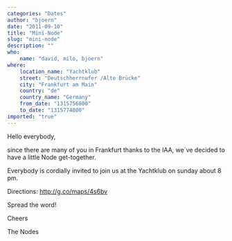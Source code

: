 ```yaml
---
categories: "Dates"
author: "bjoern"
date: "2011-09-10"
title: "Mini-Node"
slug: "mini-node"
description: ""
who: 
    name: "david, milo, bjoern"
where: 
    location_name: "Yachtklub"
    street: "Deutschherrnufer /Alte Brücke"
    city: "Frankfurt am Main"
    country: "de"
    country_name: "Germany"
    from_date: "1315756800"
    to_date: "1315774800"
imported: "true"
---
```



Hello everybody,

since there are many of you in Frankfurt thanks to the IAA,
we´ve decided to have a little Node get-together.

Everybody is cordially invited to join us at the Yachtklub on sunday about 8 pm.

Directions:
http://g.co/maps/4s6bv


Spread the word!

Cheers

The Nodes

